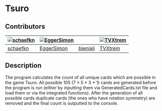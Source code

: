 # Tsuro
## Contributors
|[![schaefkn](https://avatars2.githubusercontent.com/u/44315988?s=100&v=3)](https://github.com/schaefkn)|[![EggerSimon](https://avatars0.githubusercontent.com/u/43815332?s=100&v=3)](https://github.com/EggerSimon)||[![TVXtrem](https://avatars1.githubusercontent.com/u/5702543?s=100&v=3)](https://github.com/TVXtrem)|
|---|---|---|---|
|[schaefkn](https://github.com/schaefkn)|[EggerSimon](https://www.github.com/EggerSimon)|[bieniajl](https://www.github.com/bieniajl)|[TVXtrem](https://github.com/TVXtrem)|

## Description
The program calculates the count of all unique cards which are possible in the game Tsuro. All possible 105 (7 * 5 * 3 * 1) cards are generated before the program is run (either by inputting them via GeneratedCards.txt file and load them or via the integrated functions). After the generation of all possible cards duplicate cards (the ones who have rotation symmetry) are removed and the final count is outputted to the console.

